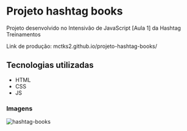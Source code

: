 # Projeto hashtag books
Projeto desenvolvido no Intensivão de JavaScript [Aula 1] da Hashtag Treinamentos

Link de produção: mctks2.github.io/projeto-hashtag-books/

## Tecnologias utilizadas
- HTML
- CSS
- JS

### Imagens 

![hashtag-books](https://github.com/Mctks2/projeto-hashtag-books/assets/62295808/63d5ce0d-47c9-44d6-b327-a4eee3883759)

